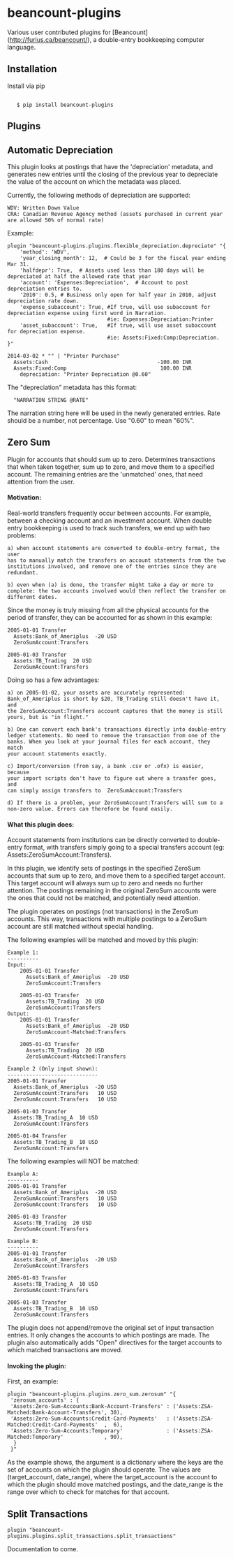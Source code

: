 # beancount-plugins

Various user contributed plugins for [Beancount] (http://furius.ca/beancount/),
a double-entry bookkeeping computer language.

## Installation

Install via pip

```shell

   $ pip install beancount-plugins
```

## Plugins


## Automatic Depreciation

This plugin looks at postings that have the 'depreciation' metadata, and
generates new entries until the closing of the previous year to depreciate the
value of the account on which the metadata was placed.

Currently, the following methods of depreciation are supported:

    WDV: Written Down Value
    CRA: Canadian Revenue Agency method (assets purchased in current year are allowed 50% of normal rate)

Example:
```
plugin "beancount-plugins.plugins.flexible_depreciation.depreciate" "{
    'method': 'WDV',
    'year_closing_month': 12,  # Could be 3 for the fiscal year ending Mar 31.
    'halfdepr': True,  # Assets used less than 180 days will be depreciated at half the allowed rate that year
    'account': 'Expenses:Depreciation',  # Account to post depreciation entries to.
    '2010': 0.5, # Business only open for half year in 2010, adjust depreciation rate down.
    'expense_subaccount': True, #If true, will use subaccount for depreciation expense using first word in Narration.
                                #ie: Expenses:Depreciation:Printer
    'asset_subaccount': True,   #If true, will use asset subaccount for depreciation expense.
                                #ie: Assets:Fixed:Comp:Depreciation.
}"

2014-03-02 * "" | "Printer Purchase"
  Assets:Cash                                   -100.00 INR
  Assets:Fixed:Comp                              100.00 INR
    depreciation: "Printer Depreciation @0.60"
```

The "depreciation" metadata has this format:

```
  "NARRATION STRING @RATE"
```

The narration string here will be used in the newly generated entries.
Rate should be a number, not percentage. Use "0.60" to mean "60%".


## Zero Sum

Plugin for accounts that should sum up to zero. Determines transactions
that when taken together, sum up to zero, and move them to a specified
account. The remaining entries are the 'unmatched' ones, that need attention
from the user.

#### Motivation:

Real-world transfers frequently occur between accounts. For example, between a
checking account and an investment account. When double entry bookkeeping is
used to track such transfers, we end up with two problems:

    a) when account statements are converted to double-entry format, the user
    has to manually match the transfers on account statements from the two
    institutions involved, and remove one of the entries since they are
    redundant.

    b) even when (a) is done, the transfer might take a day or more to
    complete: the two accounts involved would then reflect the transfer on
    different dates.

Since the money is truly missing from all the physical accounts for the period
of transfer, they can be accounted for as shown in this example:

```
2005-01-01 Transfer
  Assets:Bank_of_Ameriplus  -20 USD
  ZeroSumAccount:Transfers

2005-01-03 Transfer
  Assets:TB_Trading  20 USD
  ZeroSumAccount:Transfers
```
Doing so has a few advantages:

    a) on 2005-01-02, your assets are accurately represented:
    Bank_of_Ameriplus is short by $20, TB_Trading still doesn't have it, and
    the ZeroSumAccount:Transfers account captures that the money is still
    yours, but is "in flight."

    b) One can convert each bank's transactions directly into double-entry
    ledger statements. No need to remove the transaction from one of the
    banks. When you look at your journal files for each account, they match
    your account statements exactly.

    c) Import/conversion (from say, a bank .csv or .ofx) is easier, because
    your import scripts don't have to figure out where a transfer goes, and
    can simply assign transfers to  ZeroSumAccount:Transfers

    d) If there is a problem, your ZeroSumAccount:Transfers will sum to a
    non-zero value. Errors can therefore be found easily.


#### What this plugin does:

Account statements from institutions can be directly converted to double-entry
format, with transfers simply going to a special transfers account (eg:
Assets:ZeroSumAccount:Transfers).

In this plugin, we identify sets of postings in the specified ZeroSum accounts
that sum up to zero, and move them to a specified target account. This target
account will always sum up to zero and needs no further attention. The
postings remaining in the original ZeroSum accounts were the ones that could
not be matched, and potentially need attention.

The plugin operates on postings (not transactions) in the ZeroSum accounts.
This way, transactions with multiple postings to a ZeroSum account are still
matched without special handling.

The following examples will be matched and moved by this plugin:

    Example 1:
    ----------
    Input:
        2005-01-01 Transfer
          Assets:Bank_of_Ameriplus  -20 USD
          ZeroSumAccount:Transfers

        2005-01-03 Transfer
          Assets:TB_Trading  20 USD
          ZeroSumAccount:Transfers
    Output:
        2005-01-01 Transfer
          Assets:Bank_of_Ameriplus  -20 USD
          ZeroSumAccount-Matched:Transfers

        2005-01-03 Transfer
          Assets:TB_Trading  20 USD
          ZeroSumAccount-Matched:Transfers

    Example 2 (Only input shown):
    -----------------------------
    2005-01-01 Transfer
      Assets:Bank_of_Ameriplus  -20 USD
      ZeroSumAccount:Transfers   10 USD
      ZeroSumAccount:Transfers   10 USD

    2005-01-03 Transfer
      Assets:TB_Trading_A  10 USD
      ZeroSumAccount:Transfers

    2005-01-04 Transfer
      Assets:TB_Trading_B  10 USD
      ZeroSumAccount:Transfers

The following examples will NOT be matched:

    Example A:
    ----------
    2005-01-01 Transfer
      Assets:Bank_of_Ameriplus  -20 USD
      ZeroSumAccount:Transfers   10 USD
      ZeroSumAccount:Transfers   10 USD

    2005-01-03 Transfer
      Assets:TB_Trading  20 USD
      ZeroSumAccount:Transfers

    Example B:
    ----------
    2005-01-01 Transfer
      Assets:Bank_of_Ameriplus  -20 USD
      ZeroSumAccount:Transfers

    2005-01-03 Transfer
      Assets:TB_Trading_A  10 USD
      ZeroSumAccount:Transfers

    2005-01-03 Transfer
      Assets:TB_Trading_B  10 USD
      ZeroSumAccount:Transfers


The plugin does not append/remove the original set of input transaction
entries. It only changes the accounts to which postings are made. The plugin
also automatically adds "Open" directives for the target accounts to which
matched transactions are moved.

#### Invoking the plugin:

First, an example:

    plugin "beancount-plugins.plugins.zero_sum.zerosum" "{
     'zerosum_accounts' : {
     'Assets:Zero-Sum-Accounts:Bank-Account-Transfers' : ('Assets:ZSA-Matched:Bank-Account-Transfers', 30),
     'Assets:Zero-Sum-Accounts:Credit-Card-Payments'   : ('Assets:ZSA-Matched:Credit-Card-Payments'  ,  6),
     'Assets:Zero-Sum-Accounts:Temporary'              : ('Assets:ZSA-Matched:Temporary'             , 90),
      }
     }"

As the example shows, the argument is a dictionary where the keys are the set
of accounts on which the plugin should operate. The values are
(target_account, date_range), where the target_account is the account to which
the plugin should move matched postings, and the date_range is the range over
which to check for matches for that account.

## Split Transactions

```
plugin "beancount-plugins.plugins.split_transactions.split_transactions"
```
Documentation to come.
